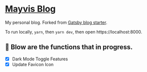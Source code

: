 # [Mayvis Blog](https://mayvisblog.com/)

My personal blog. Forked from [Gatsby blog starter](https://github.com/gatsbyjs/gatsby-starter-blog).

To run locally, `yarn`, then `yarn dev`, then open https://localhost:8000.

## 🚀 Blow are the functions that in progress.

- [x] Dark Mode Toggle Features
- [x] Update Favicon Icon
